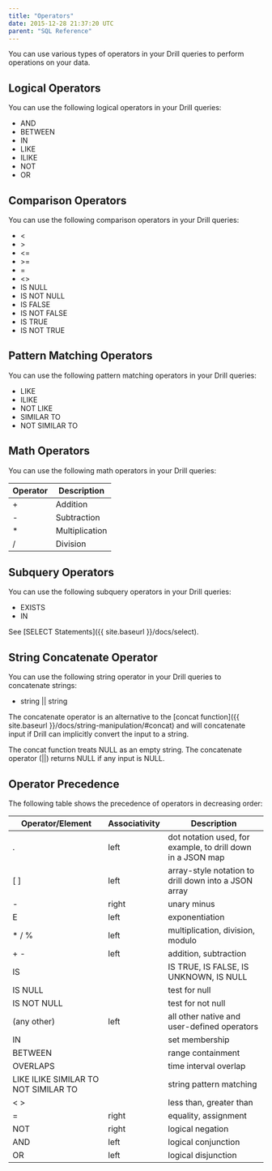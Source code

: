 ```yaml
---
title: "Operators"
date: 2015-12-28 21:37:20 UTC
parent: "SQL Reference"
---
```

You can use various types of operators in your Drill queries to perform
operations on your data.

## Logical Operators

You can use the following logical operators in your Drill queries:

  * AND
  * BETWEEN
  * IN
  * LIKE
  * ILIKE
  * NOT
  * OR 

## Comparison Operators

You can use the following comparison operators in your Drill queries:

  * <
  * \>
  * <=
  * \>=
  * =
  * <>
  * IS NULL
  * IS NOT NULL
  * IS FALSE 
  * IS NOT FALSE
  * IS TRUE 
  * IS NOT TRUE

## Pattern Matching Operators

You can use the following pattern matching operators in your Drill queries:

  * LIKE
  * ILIKE
  * NOT LIKE
  * SIMILAR TO
  * NOT SIMILAR TO

## Math Operators

You can use the following math operators in your Drill queries:

**Operator**| **Description**  
---|---  
+| Addition  
-| Subtraction  
*| Multiplication  
/| Division  
  
## Subquery Operators

You can use the following subquery operators in your Drill queries:

  * EXISTS
  * IN

See [SELECT Statements]({{ site.baseurl }}/docs/select).

## String Concatenate Operator

You can use the following string operator in your Drill queries to concatenate strings:

  * string || string

The concatenate operator is an alternative to the [concat function]({{ site.baseurl }}/docs/string-manipulation/#concat) and will concatenate input if Drill can implicitly convert the input to a string.

The concat function treats NULL as an empty string. The concatenate operator (||) returns NULL if any input is NULL.

## Operator Precedence 

The following table shows the precedence of operators in decreasing order:

| Operator/Element                     | Associativity | Description                                                 |
|--------------------------------------|---------------|-------------------------------------------------------------|
| .                                    | left          | dot notation used, for example, to drill down in a JSON map |
| [ ]                                  | left          | array-style notation to drill down into a JSON array        |
| -                                    | right         | unary minus                                                 |
| E                                    | left          | exponentiation                                              |
| * / %                                | left          | multiplication, division, modulo                            |
| + -                                  | left          | addition, subtraction                                       |
| IS                                   |               | IS TRUE, IS FALSE, IS UNKNOWN, IS NULL                      |
| IS NULL                              |               | test for null                                               |
| IS NOT NULL                          |               | test for not null                                           |
| (any other)                          | left          | all other native and user-defined operators                 |
| IN                                   |               | set membership                                              |
| BETWEEN                              |               | range containment                                           |
| OVERLAPS                             |               | time interval overlap                                       |
| LIKE ILIKE SIMILAR TO NOT SIMILAR TO |               | string pattern matching                                     |
| < >                                  |               | less than, greater than                                     |
| =                                    | right         | equality, assignment                                        |
| NOT                                  | right         | logical negation                                            |
| AND                                  | left          | logical conjunction                                         |
| OR                                   | left          | logical disjunction                                         |

